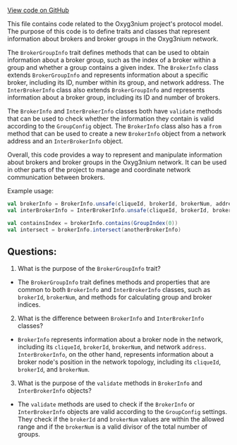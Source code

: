 [View code on GitHub](https://github.com/alephium/alephium/protocol/src/main/scala/org/alephium/protocol/model/BrokerInfo.scala)

This file contains code related to the Oxyg3nium project's protocol model. The purpose of this code is to define traits and classes that represent information about brokers and broker groups in the Oxyg3nium network. 

The `BrokerGroupInfo` trait defines methods that can be used to obtain information about a broker group, such as the index of a broker within a group and whether a group contains a given index. The `BrokerInfo` class extends `BrokerGroupInfo` and represents information about a specific broker, including its ID, number within its group, and network address. The `InterBrokerInfo` class also extends `BrokerGroupInfo` and represents information about a broker group, including its ID and number of brokers.

The `BrokerInfo` and `InterBrokerInfo` classes both have `validate` methods that can be used to check whether the information they contain is valid according to the `GroupConfig` object. The `BrokerInfo` class also has a `from` method that can be used to create a new `BrokerInfo` object from a network address and an `InterBrokerInfo` object.

Overall, this code provides a way to represent and manipulate information about brokers and broker groups in the Oxyg3nium network. It can be used in other parts of the project to manage and coordinate network communication between brokers. 

Example usage:

```scala
val brokerInfo = BrokerInfo.unsafe(cliqueId, brokerId, brokerNum, address)
val interBrokerInfo = InterBrokerInfo.unsafe(cliqueId, brokerId, brokerNum)

val containsIndex = brokerInfo.contains(GroupIndex(0))
val intersect = brokerInfo.intersect(anotherBrokerInfo)
```
## Questions: 
 1. What is the purpose of the `BrokerGroupInfo` trait?
- The `BrokerGroupInfo` trait defines methods and properties that are common to both `BrokerInfo` and `InterBrokerInfo` classes, such as `brokerId`, `brokerNum`, and methods for calculating group and broker indices.

2. What is the difference between `BrokerInfo` and `InterBrokerInfo` classes?
- `BrokerInfo` represents information about a broker node in the network, including its `cliqueId`, `brokerId`, `brokerNum`, and network `address`. `InterBrokerInfo`, on the other hand, represents information about a broker node's position in the network topology, including its `cliqueId`, `brokerId`, and `brokerNum`.

3. What is the purpose of the `validate` methods in `BrokerInfo` and `InterBrokerInfo` objects?
- The `validate` methods are used to check if the `BrokerInfo` or `InterBrokerInfo` objects are valid according to the `GroupConfig` settings. They check if the `brokerId` and `brokerNum` values are within the allowed range and if the `brokerNum` is a valid divisor of the total number of groups.